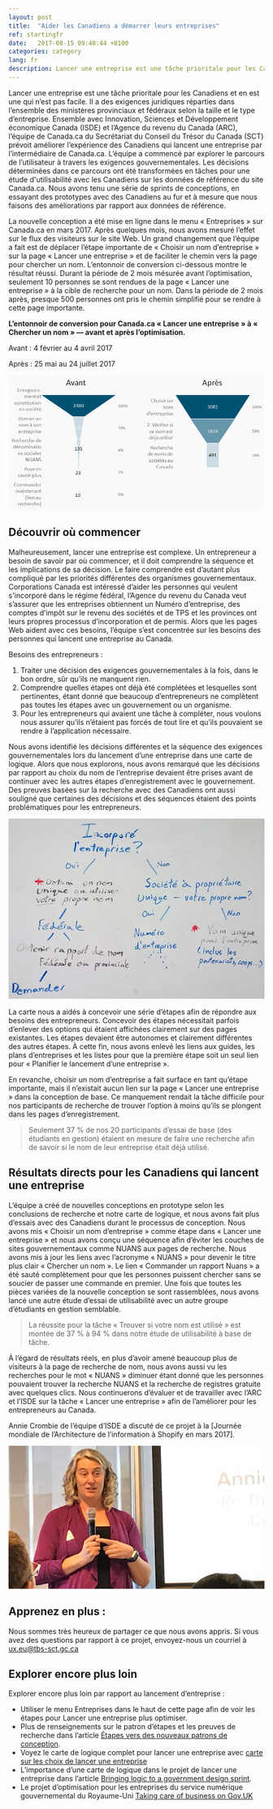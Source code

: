 ```yaml
---
layout: post
title:  "Aider les Canadiens a démarrer leurs entreprises"
ref: startingfr
date:   2017-08-15 09:48:44 +0100
categories: category
lang: fr
description: Lancer une entreprise est une tâche prioritale pour les Canadiens et en est une qui n’est pas facile.
---
```


Lancer une entreprise est une tâche prioritale pour les Canadiens et en est une qui n’est pas facile. Il a des exigences juridiques réparties dans l’ensemble des ministères provinciaux et fédéraux selon la taille et le type d’entreprise. Ensemble avec Innovation, Sciences et Développement économique Canada (ISDE) et l’Agence du revenu du Canada (ARC), l’équipe de Canada.ca du Secrétariat du Conseil du Trésor du Canada (SCT) prévoit améliorer l’expérience des Canadiens qui lancent une entreprise par l’intermédiaire de Canada.ca. L’équipe a commencé par explorer le parcours de l’utilisateur à travers les exigences gouvernementales. Les décisions déterminées dans ce parcours ont été transformées en tâches pour une étude d'utilisabilité avec les Canadiens sur les données de référence du site Canada.ca. Nous avons tenu une série de sprints de conceptions, en essayant des prototypes avec des Canadiens au fur et à mesure que nous faisons des améliorations par rapport aux données de référence.

La nouvelle conception a été mise en ligne dans le menu « Entreprises » sur Canada.ca en mars 2017. Après quelques mois, nous avons mesuré l’effet sur le flux des visiteurs sur le site Web. Un grand changement que l’équipe a fait est de déplacer l’étape importante de « Choisir un nom d’entreprise » sur la page « Lancer une entreprise » et de faciliter le chemin vers la page pour chercher un nom. L’entonnoir de conversion ci-dessous montre le résultat réussi. Durant la période de 2 mois mésurée avant l’optimisation, seulement 10 personnes se sont rendues de la page « Lancer une entreprise » à la cible de recherche pour un nom. Dans la période de 2 mois après, presque 500 personnes ont pris le chemin simplifié pour se rendre à cette page importante.

**L’entonnoir de conversion pour Canada.ca « Lancer une entreprise » à « Chercher un nom » — avant et après l’optimisation.**

Avant : 4 février au 4 avril 2017

Après : 25 mai au 24 juillet 2017

<img class="img-responsive" alt="Entonnoir de conversions pour choisir un nom d'entreprise Canada.ca" src="/images/Nom_dentreprise_entonnoir_962x504.png">

## Découvrir où commencer

Malheureusement, lancer une entreprise est complexe. Un entrepreneur a besoin de savoir par où commencer, et il doit comprendre la séquence et les implications de sa décision. Le faire comprendre est d’autant plus compliqué par les priorités différentes des organismes gouvernementaux. Corporations Canada est intéressé d’aider les personnes qui veulent s'incorporé dans le régime fédéral, l’Agence du revenu du Canada veut s’assurer que les entreprises obtiennent un Numéro d’entreprise, des comptes d’impôt sur le revenu des sociétés et de TPS et les provinces ont leurs propres processus d’incorporation et de permis. Alors que les pages Web aident avec ces besoins, l’équipe s’est concentrée sur les besoins des personnes qui lancent une entreprise au Canada.

Besoins des entrepreneurs :
1. Traiter une décision des exigences gouvernementales à la fois, dans le bon ordre, sûr qu’ils ne manquent rien.
2. Comprendre quelles étapes ont déjà été complétées et lesquelles sont pertinentes, étant donné que beaucoup d’entrepreneurs ne complètent pas toutes les étapes avec un gouvernement ou un organisme.
3. Pour les entrepreneurs qui avaient une tâche à compléter, nous voulons nous assurer qu’ils n’étaient pas forcés de tout lire et qu’ils pouvaient se rendre à l’application nécessaire.

Nous avons identifié les décisions différentes et la séquence des exigences gouvernementales lors du lancement d’une entreprise dans une carte de logique. Alors que nous explorons, nous avons remarqué que les décisions par rapport au choix du nom de l’entreprise devaient être prises avant de continuer avec les autres étapes d’enregistrement avec le gouvernement. Des preuves basées sur la recherche avec des Canadiens ont aussi souligné que certaines des décisions et des séquences étaient des points problématiques pour les entrepreneurs.

<img class="img-responsive" alt="Decisions et étapes pour le nom d'une entreprise" src="/images/Nom_dentreprise_decisions.jpg">

La carte nous a aidés à concevoir une série d’étapes afin de répondre aux besoins des entrepreneurs. Concevoir des étapes nécessitait parfois d’enlever des options qui étaient affichées clairement sur des pages existantes. Les étapes devaient être autonomes et clairement différentes des autres étapes. À cette fin, nous avons enlevé les liens aux guides, les plans d’entreprises et les listes pour que la première étape soit un seul lien pour « Planifier le lancement d’une entreprise ».

En revanche, choisir un nom d’entreprise a fait surface en tant qu’étape importante, mais il n’existait aucun lien sur la page « Lancer une entreprise » dans la conception de base. Ce manquement rendait la tâche difficile pour nos participants de recherche de trouver l’option à moins qu’ils se plongent dans les pages d’enregistrement.
>Seulement 37 % de nos 20 participants d’essai de base (des étudiants en gestion) étaient en mesure de faire une recherche afin de savoir si le nom de leur entreprise était déjà utilisé.

## Résultats directs pour les Canadiens qui lancent une entreprise

L’équipe a créé de nouvelles conceptions en prototype selon les conclusions de recherche et notre carte de logique, et nous avons fait plus d’essais avec des Canadiens durant le processus de conception. Nous avons mis « Choisir un nom d’entreprise » comme étape dans « Lancer une entreprise » et nous avons conçu une séquence afin d’éviter les couches de sites gouvernementaux comme NUANS aux pages de recherche. Nous avons mis à jour les liens avec l’acronyme « NUANS » pour devenir le titre plus clair « Chercher un nom ». Le lien « Commander un rapport Nuans » a été sauté complètement pour que les personnes puissent chercher sans se soucier de passer une commande en premier. Une fois que toutes les pièces variées de la nouvelle conception se sont rassemblées, nous avons lancé une autre étude d’essai de utilisabilité avec un autre groupe d’étudiants en gestion semblable.
>La réussite pour la tâche « Trouver si votre nom est utilisé » est montée de 37 % à 94 % dans notre étude de utilisabilité à base de tâche.

À l’égard de résultats réels, en plus d’avoir amené beaucoup plus de visiteurs à la page de recherche de nom, nous avons aussi vu les recherches pour le mot « NUANS » diminuer étant donné que les personnes pouvaient trouver la recherche NUANS et la recherche de registres gratuite avec quelques clics. Nous continuerons d’évaluer et de travailler avec l’ARC et l’ISDE sur la tâche « Lancer une entreprise » afin de l’améliorer pour les entrepreneurs au Canada.

Annie Crombie de l’équipe d’ISDE a discuté de ce projet à la [Journée mondiale de l’Architecture de l’information à Shopify en mars 2017].

<img class="img-responsive" alt="Annie speaking at World IA Day 2017" src="/images/AnnieWorldIADay_794x443.jpg">

## Apprenez en plus :

Nous sommes très heureux de partager ce que nous avons appris. Si vous avez des questions par rapport à ce projet, envoyez-nous un courriel à ux.eu@tbs-sct.gc.ca

## Explorer encore plus loin

Explorer encore plus loin par rapport au lancement d’entreprise :
* Utiliser le menu Entreprises dans le haut de cette page afin de voir les étapes pour Lancer une entreprise plus optimiser.
* Plus de renseignements sur le patron d’étapes et les preuves de recherche dans l’article [Étapes vers des nouveaux patrons de conception](https://github.com/canada-ca/canada-ca.github.io/blob/master/_posts/2017-08-09-etapes-vers-des-nouveaux-patrons.markdown).
* Voyez le carte de logique complet pour lancer une entreprise avec [carte sur les choix de lancer une entreprise](/images/Decisions_demarrer_une_entreprise_Nov2016_gris_1818x1237.png)
* L’importance d’une carte de logique dans le projet de lancer une entreprise dans l’article [Bringing logic to a government design sprint](https://www.linkedin.com/pulse/bringing-logic-government-design-sprint-lisa-fast).
* Le projet d’optimisation pour les entreprises du service numérique gouvernemental du Royaume-Uni [Taking care of business on Gov.UK](https://gds.blog.gov.uk/2017/07/18/taking-care-of-business-on-gov-uk/)
